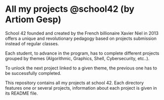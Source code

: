 # All my projects @school42 (by Artiom Gesp)

School 42 founded and created by the French billionaire Xavier Niel in 2013 offers a unique and revolutionary pedagogy based on projects submission instead of regular classes. 

Each student, to advance in the program, has to complete different projects grouped by themes (Algorithmic, Graphics, Shell, Cybersecurity, etc..).

To unlock the next project linked to a given theme, the previous one has to be successfully completed.

This repository contains all my projects at school 42.
Each directory features one or several projects, information about each project is given in its README file.
